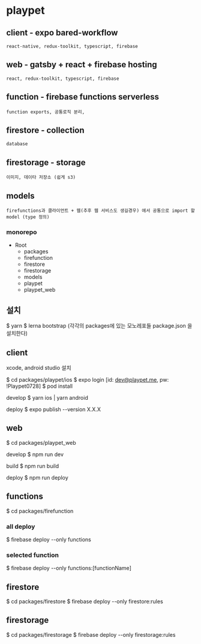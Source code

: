 
# playpet


## client - expo bared-workflow
	react-native, redux-toolkit, typescript, firebase

## web - gatsby + react + firebase hosting
	react, redux-toolkit, typescript, firebase
  
## function - firebase functions serverless
	function exports, 공통로직 분리, 

## firestore - collection
	database

## firestorage - storage
	이미지, 데이타 저장소 (쉽게 s3)

## models
	firefunctions과 클라이언트 + 웹(추후 웹 서비스도 생길경우) 에서 공통으로 import 할 model (type 정의)
  
  
### monorepo

 - Root
	 - packages
	 - firefunction
	 - firestore
	 - firestorage
	 - models
	 - playpet
	 - playpet_web

## 설치

$ yarn
$ lerna bootstrap (각각의 packages에 있는 모노레포들 package.json 을 설치한다)


## client
xcode, android studio 설치

$ cd packages/playpet/ios
$ expo login [id: dev@playpet.me, pw: !Playpet0728]
$ pod install


develop
$ yarn ios | yarn android

deploy
$ expo publish --version X.X.X

## web
$ cd packages/playpet_web

develop
$ npm run dev

build
$ npm run build

deploy
$ npm run deploy

## functions
$ cd packages/firefunction

### all deploy
$ firebase deploy --only functions

### selected function
$ firebase deploy --only functions:[functionName]

## firestore
$ cd packages/firestore
$ firebase deploy --only firestore:rules

## firestorage
$ cd packages/firestorage
$ firebase deploy --only firestorage:rules
